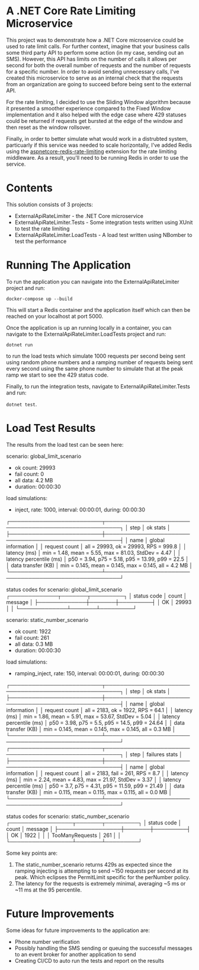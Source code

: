 # A .NET Core Rate Limiting Microservice

This project was to demonstrate how a .NET Core microservice could be used to rate limit calls.
For further context, imagine that your business calls some third party API to perform some action (in my case, sending out an SMS).
However, this API has limits on the number of calls it allows per second for both the overall number of requests
and the number of requests for a specific number. In order to avoid sending unnecessary calls, I've created this microservice to
serve as an internal check that the requests from an organization are going to succeed before being sent to the external API.

For the rate limiting, I decided to use the Sliding Window algorithm because it presented a smoother experience compared to the 
Fixed Window implementation and it also helped with the edge case where 429 statuses could be returned if requests get bursted at the 
edge of the window and then reset as the window rollsover.

Finally, in order to better simulate what would work in a distrubted system, particuarly if this service was needed to scale horizontally,
I've added Redis using the [aspnetcore-redis-rate-limiting](https://github.com/cristipufu/aspnetcore-redis-rate-limiting) extension for
the rate limiting middleware. As a result, you'll need to be running Redis in order to use the service.

# Contents

This solution consists of 3 projects:
* ExternalApiRateLimiter - the .NET Core microservice
* ExternalApiRateLimiter.Tests - Some integration tests written using XUnit to test the rate limiting
* ExternalApiRateLimiter.LoadTests - A load test written using NBomber to test the performance

# Running The Application

To run the application you can navigate into the ExternalApiRateLimiter project and run:

`docker-compose up --build`

This will start a Redis container and the application itself which can then be reached on your localhost at port 5000.

Once the application is up an running locally in a container, you can navigate to the ExternalApiRateLimiter.LoadTests project 
and run:

`dotnet run`

to run the load tests which simulate 1000 requests per second being sent using random phone numbers and a ramping number of requests
being sent every second using the same phone number to simulate that at the peak ramp we start to see the 429 status code.

Finally, to run the integration tests, navigate to ExternalApiRateLimiter.Tests and run:

`dotnet test`.

# Load Test Results

The results from the load test can be seen here:

scenario: global_limit_scenario
  - ok count: 29993
  - fail count: 0
  - all data: 4.2 MB
  - duration: 00:00:30

load simulations:
  - inject, rate: 1000, interval: 00:00:01, during: 00:00:30

┌─────────────────────────┬──────────────────────────────────────────────────────┐
│                    step │ ok stats                                             │
├─────────────────────────┼──────────────────────────────────────────────────────┤
│                    name │ global information                                   │
│           request count │ all = 29993, ok = 29993, RPS = 999.8                 │
│            latency (ms) │ min = 1.48, mean = 5.55, max = 81.03, StdDev = 4.47  │
│ latency percentile (ms) │ p50 = 3.94, p75 = 5.18, p95 = 13.99, p99 = 22.5      │
│      data transfer (KB) │ min = 0.145, mean = 0.145, max = 0.145, all = 4.2 MB │
└─────────────────────────┴──────────────────────────────────────────────────────┘

status codes for scenario: global_limit_scenario
┌─────────────┬───────┬─────────┐
│ status code │ count │ message │
├─────────────┼───────┼─────────┤
│          OK │ 29993 │         │
└─────────────┴───────┴─────────┘

scenario: static_number_scenario
  - ok count: 1922
  - fail count: 261
  - all data: 0.3 MB
  - duration: 00:00:30

load simulations:
  - ramping_inject, rate: 150, interval: 00:00:01, during: 00:00:30

┌─────────────────────────┬──────────────────────────────────────────────────────┐
│                    step │ ok stats                                             │
├─────────────────────────┼──────────────────────────────────────────────────────┤
│                    name │ global information                                   │
│           request count │ all = 2183, ok = 1922, RPS = 64.1                    │
│            latency (ms) │ min = 1.86, mean = 5.91, max = 53.67, StdDev = 5.04  │
│ latency percentile (ms) │ p50 = 3.98, p75 = 5.5, p95 = 14.5, p99 = 24.64       │
│      data transfer (KB) │ min = 0.145, mean = 0.145, max = 0.145, all = 0.3 MB │
└─────────────────────────┴──────────────────────────────────────────────────────┘
┌─────────────────────────┬──────────────────────────────────────────────────────┐
│                    step │ failures stats                                       │
├─────────────────────────┼──────────────────────────────────────────────────────┤
│                    name │ global information                                   │
│           request count │ all = 2183, fail = 261, RPS = 8.7                    │
│            latency (ms) │ min = 2.24, mean = 4.83, max = 21.97, StdDev = 3.37  │
│ latency percentile (ms) │ p50 = 3.7, p75 = 4.31, p95 = 11.59, p99 = 21.49      │
│      data transfer (KB) │ min = 0.115, mean = 0.115, max = 0.115, all = 0.0 MB │
└─────────────────────────┴──────────────────────────────────────────────────────┘

status codes for scenario: static_number_scenario
┌─────────────────┬───────┬─────────┐
│     status code │ count │ message │
├─────────────────┼───────┼─────────┤
│              OK │ 1922  │         │
│ TooManyRequests │  261  │         │
└─────────────────┴───────┴─────────┘

Some key points are:

1) The static_number_scenario returns 429s as expected since the ramping injecting is attempting to send ~150 requests per second at its peak. Which eclipses the PermitLimit specific for the perNumber policy.
2) The latency for the requests is extremely minimal, averaging ~5 ms or ~11 ms at the 95 percentile.

# Future Improvements

Some ideas for future improvements to the application are:

* Phone number verification
* Possibly handling the SMS sending or queuing the successful messages to an event broker for another application to send
* Creating CI/CD to auto run the tests and report on the results
